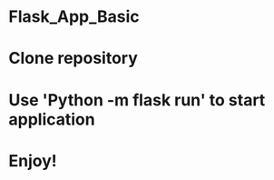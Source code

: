 # Flask_App_Basic
#
# Clone repository
#
# Use 'Python -m flask run' to start application
#
# Enjoy!
